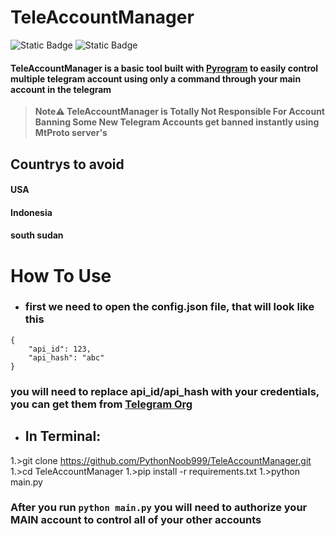 # TeleAccountManager
![Static Badge](https://img.shields.io/badge/Python-red?logo=Python) ![Static Badge](https://img.shields.io/badge/telegram-tool-blue?logo=telegram)


#### TeleAccountManager is a basic tool built with [Pyrogram](https://docs.pyrogram.org) to easily control multiple telegram account using only a command through your main account in the telegram

>**Note⚠️ TeleAccountManager
is Totally Not Responsible For Account Banning
Some New Telegram Accounts get banned instantly
using MtProto server's**

## Countrys to avoid
#### USA
#### Indonesia
#### south sudan

# How To Use
* ### first we need to open the config.json file, that will look like this
```
{
    "api_id": 123,
    "api_hash": "abc"
}
```
### you will need to replace api_id/api_hash with your credentials, you can get them from [Telegram Org](https://my.telegram.org/auth)

* ## In Terminal:
1.>git clone https://github.com/PythonNoob999/TeleAccountManager.git
1.>cd TeleAccountManager
1.>pip install -r requirements.txt
1.>python main.py

### After you run ```python main.py``` you will need to authorize your MAIN account to control all of your other accounts
